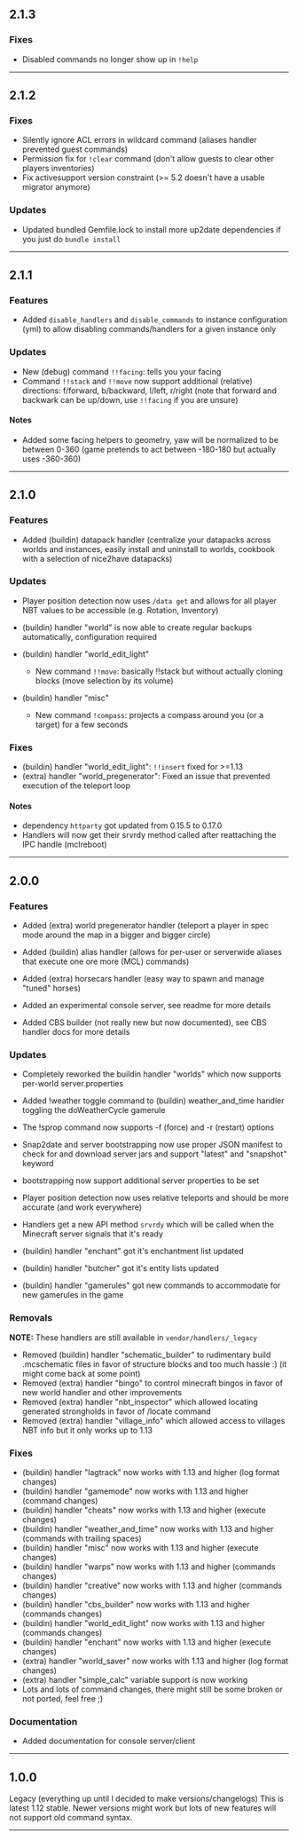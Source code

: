 ## 2.1.3

### Fixes

  * Disabled commands no longer show up in `!help`

-------------------

## 2.1.2

### Fixes

  * Silently ignore ACL errors in wildcard command (aliases handler prevented guest commands)
  * Permission fix for `!clear` command (don't allow guests to clear other players inventories)
  * Fix activesupport version constraint (>= 5.2 doesn't have a usable migrator anymore)


### Updates

  * Updated bundled Gemfile.lock to install more up2date dependencies if you just do `bundle install`

-------------------

## 2.1.1

### Features

  * Added `disable_handlers` and `disable_commands` to instance configuration (yml) to allow disabling commands/handlers for a given instance only


### Updates

  * New (debug) command `!!facing`: tells you your facing
  * Command `!!stack` and `!!move` now support additional (relative) directions: f/forward, b/backward, l/left, r/right (note that forward and backwark can be up/down, use `!!facing` if you are unsure)


#### Notes

  * Added some facing helpers to geometry, yaw will be normalized to be between 0-360 (game pretends to act between -180-180 but actually uses -360-360)

-------------------

## 2.1.0

### Features

* Added (buildin) datapack handler
  (centralize your datapacks across worlds and instances, easily install and uninstall to worlds, cookbook with a selection of nice2have datapacks)


### Updates

* Player position detection now uses `/data get` and allows for all player NBT values to be accessible (e.g. Rotation, Inventory)

* (buildin) handler "world" is now able to create regular backups automatically, configuration required

* (buildin) handler "world_edit_light"
  * New command `!!move`: basically !!stack but without actually cloning blocks (move selection by its volume)

* (buildin) handler "misc"
  * New command `!compass`: projects a compass around you (or a target) for a few seconds


### Fixes

* (buildin) handler "world_edit_light": `!!insert` fixed for >=1.13
* (extra) handler "world_pregenerator": Fixed an issue that prevented execution of the teleport loop


#### Notes

* dependency `httparty` got updated from 0.15.5 to 0.17.0
* Handlers will now get their srvrdy method called after reattaching the IPC handle (mclreboot)

-------------------

## 2.0.0

### Features

* Added (extra) world pregenerator handler
  (teleport a player in spec mode around the map in a bigger and bigger circle)

* Added (buildin) alias handler
  (allows for per-user or serverwide aliases that execute one ore more (MCL) commands)

* Added (extra) horsecars handler
  (easy way to spawn and manage "tuned" horses)

* Added an experimental console server, see readme for more details

* Added CBS builder (not really new but now documented), see CBS handler docs for more details


### Updates

* Completely reworked the buildin handler "worlds" which now supports per-world server.properties
* Added !weather toggle command to (buildin) weather_and_time handler toggling the doWeatherCycle gamerule
* The !sprop command now supports -f (force) and -r (restart) options
* Snap2date and server bootstrapping now use proper JSON manifest to check for and download server jars and support "latest" and "snapshot" keyword
* bootstrapping now support additional server properties to be set
* Player position detection now uses relative teleports and should be more accurate (and work everywhere)
* Handlers get a new API method `srvrdy` which will be called when the Minecraft server signals that it's ready

* (buildin) handler "enchant" got it's enchantment list updated
* (buildin) handler "butcher" got it's entity lists updated
* (buildin) handler "gamerules" got new commands to accommodate for new gamerules in the game


### Removals

**NOTE:** These handlers are still available in `vendor/handlers/_legacy`

* Removed (buildin) handler "schematic_builder" to rudimentary build .mcschematic files in favor of structure blocks and too much hassle :) (it might come back at some point)
* Removed (extra) handler "bingo" to control minecraft bingos in favor of new world handler and other improvements
* Removed (extra) handler "nbt_inspector" which allowed locating generated strongholds in favor of /locate command
* Removed (extra) handler "village_info" which allowed access to villages NBT info but it only works up to 1.13


### Fixes

* (buildin) handler "lagtrack" now works with 1.13 and higher (log format changes)
* (buildin) handler "gamemode" now works with 1.13 and higher (command changes)
* (buildin) handler "cheats" now works with 1.13 and higher (execute changes)
* (buildin) handler "weather_and_time" now works with 1.13 and higher (commands with trailing spaces)
* (buildin) handler "misc" now works with 1.13 and higher (execute changes)
* (buildin) handler "warps" now works with 1.13 and higher (commands changes)
* (buildin) handler "creative" now works with 1.13 and higher (commands changes)
* (buildin) handler "cbs_builder" now works with 1.13 and higher (commands changes)
* (buildin) handler "world_edit_light" now works with 1.13 and higher (commands changes)
* (buildin) handler "enchant" now works with 1.13 and higher (execute changes)
* (extra) handler "world_saver" now works with 1.13 and higher (log format changes)
* (extra) handler "simple_calc" variable support is now working
* Lots and lots of command changes, there might still be some broken or not ported, feel free ;)


### Documentation

* Added documentation for console server/client

-------------------

## 1.0.0

Legacy (everything up until I decided to make versions/changelogs)
This is latest 1.12 stable. Newer versions might work but lots of new features will not support old command syntax.

-------------------
